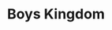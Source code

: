 --- 
title: "Boys Kingdom"
publishdate: "2019-8-8T16:48:46+02:00"
src: "https://365manga.net/manga/boys-kingdom"
image: "https://data.365manga.net/images/thumbnails/6636-boys-kingdom.jpg"
description: "Himeno has transferred to a former boys' school, called Hallelujah, which has only recently become co-ed. This, however, means that very few females knew that they could enter the school, and Himeno, aided by a scholarship, is the only female student. The president of the students association, Gaou, is an extreme misogynist, and the relationship between the two becomes intense. Himeno needs help—but where to find it in a school…"
---